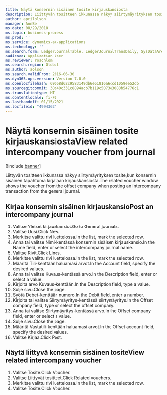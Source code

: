 ```yaml
---
title: Näytä konsernin sisäinen tosite kirjauskansiosta
description: Liittyvän tositteen ikkunassa näkyy siirtymäyrityksen tosite,kun konsernin sisäinen tapahtuma kirjataan kirjauskansiosta.
author: aprilolson
manager: AnnBe
ms.date: 08/29/2018
ms.topic: business-process
ms.prod: ''
ms.service: dynamics-ax-applications
ms.technology: ''
ms.search.form: LedgerJournalTable, LedgerJournalTransDaily, SysDataAreaSelectLookup, LedgerTransVoucher, LedgerTransRelatedVouchers
audience: Application User
ms.reviewer: roschlom
ms.search.region: Global
ms.author: aolson
ms.search.validFrom: 2016-06-30
ms.dyn365.ops.version: Version 7.0.0
ms.openlocfilehash: 69168d62c9583149db6e61816a6ccd1059ee52db
ms.sourcegitcommit: 38d40c331c8894acb7b119c5073e3088b54776c1
ms.translationtype: HT
ms.contentlocale: fi-FI
ms.lasthandoff: 01/15/2021
ms.locfileid: "4994362"
---
```

# <a name="view-related-intercompany-voucher-from-journal"></a><span data-ttu-id="7fc8c-103">Näytä konsernin sisäinen tosite kirjauskansiosta</span><span class="sxs-lookup"><span data-stu-id="7fc8c-103">View related intercompany voucher from journal</span></span>

[!include [banner](../../includes/banner.md)]

<span data-ttu-id="7fc8c-104">Liittyvän tositteen ikkunassa näkyy siirtymäyrityksen tosite,kun konsernin sisäinen tapahtuma kirjataan kirjauskansiosta.</span><span class="sxs-lookup"><span data-stu-id="7fc8c-104">The related voucher window shows the voucher from the offset company when posting an intercompany transaction from the general journal.</span></span>


## <a name="post-an-intercompany-journal"></a><span data-ttu-id="7fc8c-105">Kirjaa konsernin sisäinen kirjauskansio</span><span class="sxs-lookup"><span data-stu-id="7fc8c-105">Post an intercompany journal</span></span>
1. <span data-ttu-id="7fc8c-106">Valitse Yleiset kirjauskansiot.</span><span class="sxs-lookup"><span data-stu-id="7fc8c-106">Go to General journals.</span></span>
2. <span data-ttu-id="7fc8c-107">Valitse Uusi.</span><span class="sxs-lookup"><span data-stu-id="7fc8c-107">Click New.</span></span>
3. <span data-ttu-id="7fc8c-108">Merkitse valittu rivi luettelossa.</span><span class="sxs-lookup"><span data-stu-id="7fc8c-108">In the list, mark the selected row.</span></span>
4. <span data-ttu-id="7fc8c-109">Anna tai valitse Nimi-kentässä konsernin sisäisen kirjauskansio.</span><span class="sxs-lookup"><span data-stu-id="7fc8c-109">In the Name field, enter or select the intercompany journal name.</span></span>
5. <span data-ttu-id="7fc8c-110">Valitse Rivit.</span><span class="sxs-lookup"><span data-stu-id="7fc8c-110">Click Lines.</span></span>
6. <span data-ttu-id="7fc8c-111">Merkitse valittu rivi luettelossa.</span><span class="sxs-lookup"><span data-stu-id="7fc8c-111">In the list, mark the selected row.</span></span>
7. <span data-ttu-id="7fc8c-112">Määritä Tili-kenttään haluamasi arvot.</span><span class="sxs-lookup"><span data-stu-id="7fc8c-112">In the Account field, specify the desired values.</span></span>
8. <span data-ttu-id="7fc8c-113">Anna tai valitse Kuvaus-kentässä arvo.</span><span class="sxs-lookup"><span data-stu-id="7fc8c-113">In the Description field, enter or select a value.</span></span>
9. <span data-ttu-id="7fc8c-114">Kirjoita arvo Kuvaus-kenttään.</span><span class="sxs-lookup"><span data-stu-id="7fc8c-114">In the Description field, type a value.</span></span>
10. <span data-ttu-id="7fc8c-115">Sulje sivu.</span><span class="sxs-lookup"><span data-stu-id="7fc8c-115">Close the page.</span></span>
11. <span data-ttu-id="7fc8c-116">Syötä Debet-kenttään numero.</span><span class="sxs-lookup"><span data-stu-id="7fc8c-116">In the Debit field, enter a number.</span></span>
12. <span data-ttu-id="7fc8c-117">Kirjoita tai valitse Siirtymäyritys-kentässä siirtymäyritys.</span><span class="sxs-lookup"><span data-stu-id="7fc8c-117">In the Offset company field, type or select the offset company.</span></span>
13. <span data-ttu-id="7fc8c-118">Anna tai valitse Siirtymäyritys-kentässä arvo.</span><span class="sxs-lookup"><span data-stu-id="7fc8c-118">In the Offset company field, enter or select a value.</span></span>
14. <span data-ttu-id="7fc8c-119">Sulje sivu.</span><span class="sxs-lookup"><span data-stu-id="7fc8c-119">Close the page.</span></span>
15. <span data-ttu-id="7fc8c-120">Määritä Vastatili-kenttään haluamasi arvot.</span><span class="sxs-lookup"><span data-stu-id="7fc8c-120">In the Offset account field, specify the desired values.</span></span>
16. <span data-ttu-id="7fc8c-121">Valitse Kirjaa.</span><span class="sxs-lookup"><span data-stu-id="7fc8c-121">Click Post.</span></span>

## <a name="view-related-intercompany-voucher"></a><span data-ttu-id="7fc8c-122">Näytä liittyvä konsernin sisäinen tosite</span><span class="sxs-lookup"><span data-stu-id="7fc8c-122">View related intercompany voucher</span></span>
1. <span data-ttu-id="7fc8c-123">Valitse Tosite.</span><span class="sxs-lookup"><span data-stu-id="7fc8c-123">Click Voucher.</span></span>
2. <span data-ttu-id="7fc8c-124">Valitse Liittyvät tositteet.</span><span class="sxs-lookup"><span data-stu-id="7fc8c-124">Click Related vouchers.</span></span>
3. <span data-ttu-id="7fc8c-125">Merkitse valittu rivi luettelossa.</span><span class="sxs-lookup"><span data-stu-id="7fc8c-125">In the list, mark the selected row.</span></span>
4. <span data-ttu-id="7fc8c-126">Valitse Tosite.</span><span class="sxs-lookup"><span data-stu-id="7fc8c-126">Click Voucher.</span></span>

